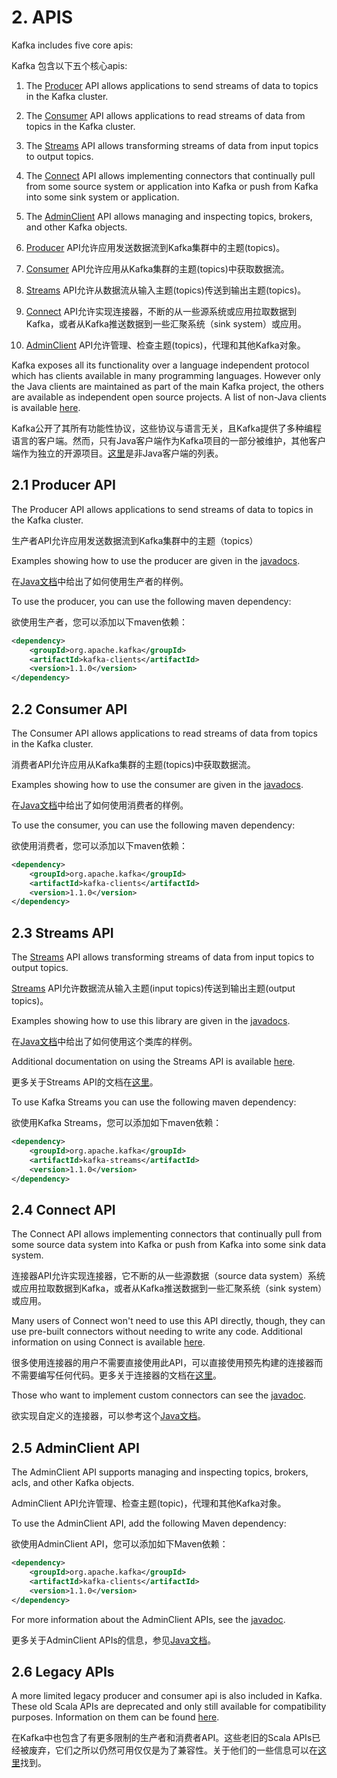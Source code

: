 # 2. APIS

Kafka includes five core apis:

Kafka 包含以下五个核心apis:

1. The [Producer](http://kafka.apache.org/documentation/#producerapi) API allows applications to send streams of data to topics in the Kafka cluster.

2. The [Consumer](http://kafka.apache.org/documentation/#consumerapi) API allows applications to read streams of data from topics in the Kafka cluster.

3. The [Streams](http://kafka.apache.org/documentation/#streamsapi) API allows transforming streams of data from input topics to output topics.

4. The [Connect](http://kafka.apache.org/documentation/#connectapi) API allows implementing connectors that continually pull from some source system or application into Kafka or push from Kafka into some sink system or application.

5. The [AdminClient](http://kafka.apache.org/documentation/#adminapi) API allows managing and inspecting topics, brokers, and other Kafka objects.


1. [Producer](./apis/producer.md) API允许应用发送数据流到Kafka集群中的主题(topics)。

2. [Consumer](./apis/consumer.md) API允许应用从Kafka集群的主题(topics)中获取数据流。

3. [Streams](./apis/streams.md) API允许从数据流从输入主题(topics)传送到输出主题(topics)。

4. [Connect](./apis/connect.md) API允许实现连接器，不断的从一些源系统或应用拉取数据到Kafka，或者从Kafka推送数据到一些汇聚系统（sink system）或应用。

5. [AdminClient](./apis/admin_client.md) API允许管理、检查主题(topics)，代理和其他Kafka对象。


Kafka exposes all its functionality over a language independent protocol which has clients available in many programming languages. However only the Java clients are maintained as part of the main Kafka project, the others are available as independent open source projects. A list of non-Java clients is available [here](https://cwiki.apache.org/confluence/display/KAFKA/Clients).

Kafka公开了其所有功能性协议，这些协议与语言无关，且Kafka提供了多种编程语言的客户端。然而，只有Java客户端作为Kafka项目的一部分被维护，其他客户端作为独立的开源项目。[这里](https://cwiki.apache.org/confluence/display/KAFKA/Clients)是非Java客户端的列表。

## 2.1 Producer API

The Producer API allows applications to send streams of data to topics in the Kafka cluster.

生产者API允许应用发送数据流到Kafka集群中的主题（topics）

Examples showing how to use the producer are given in the [javadocs](http://kafka.apache.org/11/javadoc/index.html?org/apache/kafka/clients/producer/KafkaProducer.html).

在[Java文档](http://kafka.apache.org/11/javadoc/index.html?org/apache/kafka/clients/producer/KafkaProducer.html)中给出了如何使用生产者的样例。

To use the producer, you can use the following maven dependency:

欲使用生产者，您可以添加以下maven依赖：

```xml
<dependency>
    <groupId>org.apache.kafka</groupId>
    <artifactId>kafka-clients</artifactId>
    <version>1.1.0</version>
</dependency>
```

## 2.2 Consumer API

The Consumer API allows applications to read streams of data from topics in the Kafka cluster.

消费者API允许应用从Kafka集群的主题(topics)中获取数据流。

Examples showing how to use the consumer are given in the [javadocs](http://kafka.apache.org/11/javadoc/index.html?org/apache/kafka/clients/consumer/KafkaConsumer.html).

在[Java文档](http://kafka.apache.org/11/javadoc/index.html?org/apache/kafka/clients/consumer/KafkaConsumer.html)中给出了如何使用消费者的样例。

To use the consumer, you can use the following maven dependency:

欲使用消费者，您可以添加以下maven依赖：

```xml
<dependency>
    <groupId>org.apache.kafka</groupId>
    <artifactId>kafka-clients</artifactId>
    <version>1.1.0</version>
</dependency>
```

## 2.3 Streams API

The [Streams](http://kafka.apache.org/documentation/#streamsapi) API allows transforming streams of data from input topics to output topics.

 [Streams](./apis/streams.md) API允许数据流从输入主题(input topics)传送到输出主题(output topics)。

Examples showing how to use this library are given in the [javadocs](http://kafka.apache.org/11/javadoc/index.html?org/apache/kafka/streams/KafkaStreams.html).

在[Java文档](http://kafka.apache.org/11/javadoc/index.html?org/apache/kafka/streams/KafkaStreams.html)中给出了如何使用这个类库的样例。

Additional documentation on using the Streams API is available [here](http://kafka.apache.org/11/documentation/streams).

更多关于Streams API的文档在[这里](./kafka_streams/introduction.md)。

To use Kafka Streams you can use the following maven dependency:

欲使用Kafka Streams，您可以添加如下maven依赖：

```xml
<dependency>
    <groupId>org.apache.kafka</groupId>
    <artifactId>kafka-streams</artifactId>
    <version>1.1.0</version>
</dependency>
```

## 2.4 Connect API

The Connect API allows implementing connectors that continually pull from some source data system into Kafka or push from Kafka into some sink data system.

连接器API允许实现连接器，它不断的从一些源数据（source data system）系统或应用拉取数据到Kafka，或者从Kafka推送数据到一些汇聚系统（sink system）或应用。

Many users of Connect won't need to use this API directly, though, they can use pre-built connectors without needing to write any code. Additional information on using Connect is available [here](http://kafka.apache.org/documentation.html#connect).

很多使用连接器的用户不需要直接使用此API，可以直接使用预先构建的连接器而不需要编写任何代码。更多关于连接器的文档在[这里](./kafka_connect.md)。

Those who want to implement custom connectors can see the [javadoc](http://kafka.apache.org/11/javadoc/overview-summary.html).

欲实现自定义的连接器，可以参考这个[Java文档](http://kafka.apache.org/11/javadoc/overview-summary.html)。

## 2.5 AdminClient API

The AdminClient API supports managing and inspecting topics, brokers, acls, and other Kafka objects.

AdminClient API允许管理、检查主题(topic)，代理和其他Kafka对象。

To use the AdminClient API, add the following Maven dependency:

欲使用AdminClient API，您可以添加如下Maven依赖：

```xml
<dependency>
    <groupId>org.apache.kafka</groupId>
    <artifactId>kafka-clients</artifactId>
    <version>1.1.0</version>
</dependency>
```

For more information about the AdminClient APIs, see the [javadoc](http://kafka.apache.org/11/javadoc/index.html?org/apache/kafka/clients/admin/AdminClient.html).

更多关于AdminClient APIs的信息，参见[Java文档](http://kafka.apache.org/11/javadoc/index.html?org/apache/kafka/clients/admin/AdminClient.html)。

## 2.6 Legacy APIs

A more limited legacy producer and consumer api is also included in Kafka. These old Scala APIs are deprecated and only still available for compatibility purposes. Information on them can be found [here](http://kafka.apache.org/081/documentation.html#producerapi).

在Kafka中也包含了有更多限制的生产者和消费者API。这些老旧的Scala APIs已经被废弃，它们之所以仍然可用仅仅是为了兼容性。关于他们的一些信息可以在[这里](http://kafka.apache.org/081/documentation.html#producerapi)找到。